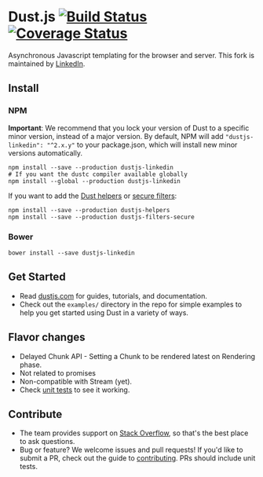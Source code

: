 # Dust.js [![Build Status](https://travis-ci.org/netshoes/dustjs.svg?branch=master)](https://travis-ci.org/netshoes/dustjs) [![Coverage Status](https://coveralls.io/repos/github/netshoes/dustjs/badge.svg?branch=master)](https://coveralls.io/github/netshoes/dustjs?branch=master)

Asynchronous Javascript templating for the browser and server. This fork is maintained by [LinkedIn](http://linkedin.github.io/).

## Install

### NPM

**Important**: We recommend that you lock your version of Dust to a specific minor version, instead of a major version. By default, NPM will add `"dustjs-linkedin": "^2.x.y"` to your package.json, which will install new minor versions automatically.

    npm install --save --production dustjs-linkedin
    # If you want the dustc compiler available globally
    npm install --global --production dustjs-linkedin

If you want to add the [Dust helpers](https://github.com/linkedin/dustjs-helpers) or [secure filters](https://github.com/linkedin/dustjs-filters-secure):

    npm install --save --production dustjs-helpers
    npm install --save --production dustjs-filters-secure

### Bower

    bower install --save dustjs-linkedin

## Get Started

* Read [dustjs.com](http://www.dustjs.com/) for guides, tutorials, and documentation.
* Check out the `examples/` directory in the repo for simple examples to help you get started using Dust in a variety of ways.

## Flavor changes

* Delayed Chunk API - Setting a Chunk to be rendered latest on Rendering phase.
* Not related to promises
* Non-compatible with Stream (yet).
* Check [unit tests](https://github.com/netshoes/dustjs/blob/master/test/templates/all.js#L2608) to see it working.

## Contribute

* The team provides support on [Stack Overflow](https://stackoverflow.com/questions/tagged/dust.js), so that's the best place to ask questions.
* Bug or feature? We welcome issues and pull requests! If you'd like to submit a PR, check out the guide to [contributing](https://github.com/linkedin/dustjs/wiki/Contributing). PRs should include unit tests.
